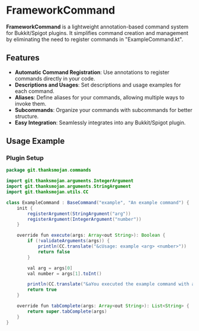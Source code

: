 # FrameworkCommand

**FrameworkCommand** is a lightweight annotation-based command system for Bukkit/Spigot plugins. It simplifies command creation and management by eliminating the need to register commands in "ExampleCommand.kt".

## Features

- **Automatic Command Registration**: Use annotations to register commands directly in your code.
- **Descriptions and Usages**: Set descriptions and usage examples for each command.
- **Aliases**: Define aliases for your commands, allowing multiple ways to invoke them.
- **Subcommands**: Organize your commands with subcommands for better structure.
- **Easy Integration**: Seamlessly integrates into any Bukkit/Spigot plugin.

## Usage Example

### Plugin Setup

```java
package git.thanksmojan.commands

import git.thanksmojan.arguments.IntegerArgument
import git.thanksmojan.arguments.StringArgument
import git.thanksmojan.utils.CC

class ExampleCommand : BaseCommand("example", "An example command") {
    init {
        registerArgument(StringArgument("arg"))
        registerArgument(IntegerArgument("number"))
    }

    override fun execute(args: Array<out String>): Boolean {
        if (!validateArguments(args)) {
            println(CC.translate("&cUsage: example <arg> <number>"))
            return false
        }

        val arg = args[0]
        val number = args[1].toInt()

        println(CC.translate("&aYou executed the example command with argument: &b$arg &aand number: &b$number"))
        return true
    }

    override fun tabComplete(args: Array<out String>): List<String> {
        return super.tabComplete(args)
    }
}
